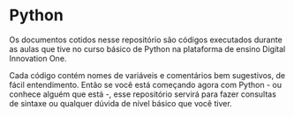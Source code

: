 <h1>Python</h1>
<p>Os documentos cotidos nesse repositório são códigos executados durante as aulas que tive no curso básico de Python na plataforma de ensino Digital Innovation One.</br></p>
<p>Cada código contém nomes de variáveis e comentários bem sugestivos, de fácil entendimento. Então se você está começando agora com Python - ou conhece alguém que está -, esse repositório servirá para fazer consultas de sintaxe ou qualquer dúvida de nível básico que você tiver.</p>